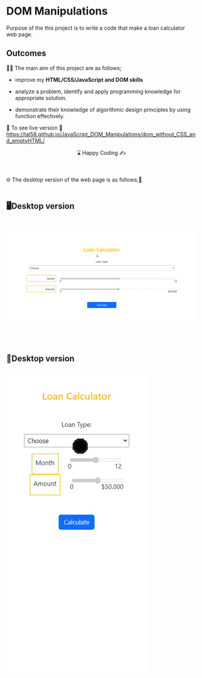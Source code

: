 # DOM Manipulations  

Purpose of the this project is to write a code that make a loan calculator web page.

## Outcomes

👨‍💻 The main aim of this project are as follows; 

- improve my <b>HTML/CSS/JavaScript and DOM skills </b> 

- analyze a problem, identify and apply programming knowledge for appropriate solution.

- demonstrate their knowledge of algorithmic design principles by using function effectively.


🔗 To see live version 🎯https://tal58.github.io/JavaScript_DOM_Manipulations/dom_without_CSS_and_emptyHTML/

<center> ⌛ Happy Coding  ✍ </center>

<br><br>
🌐 The desktop version of the web page is as follows;🧭
<br><br>

## 🖥️Desktop version
<br>
<img src="./images/desktop.gif" align="left" alt="desktop_version">
<br>
<br>
<br>
<br>
<br>
<br>
<br>
<br>
<br>
<br><br><br><br><br><br><br><br><br>

## 	📱Desktop version 
<br>
<img src="./images/mobile.gif" align="left" alt="desktop_version">
<br>
<br>
<br>
<br>
<br>
<br>
<br>
<br>
<br>
<br><br><br><br><br><br><br><br><br>

